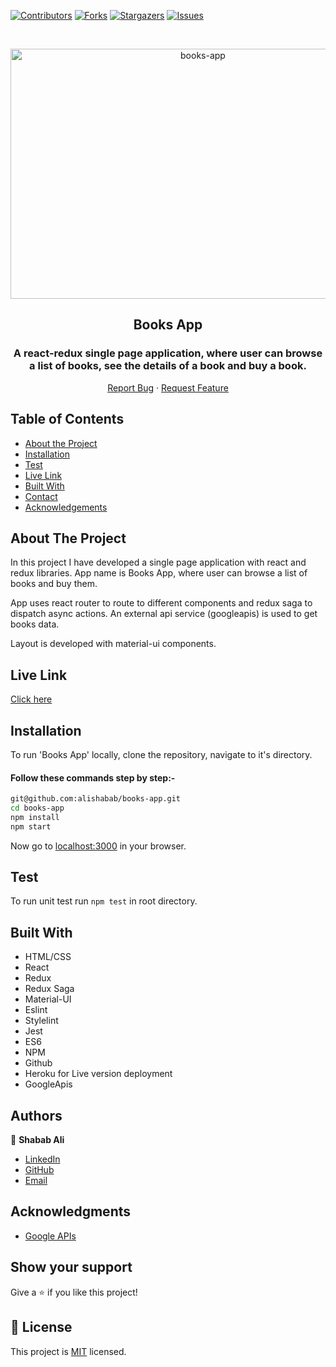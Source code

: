 <!--
*** Thanks for checking out this README Template. If you have a suggestion that would
*** make this better, please fork the repo and create a pull request or simply open
*** an issue with the tag "enhancement".
*** Thanks again! Now go create something AMAZING! :D
-->

<!-- PROJECT SHIELDS -->
<!--
*** I'm using markdown "reference style" links for readability.
*** Reference links are enclosed in brackets [ ] instead of parentheses ( ).
*** See the bottom of this document for the declaration of the reference variables
*** for contributors-url, forks-url, etc. This is an optional, concise syntax you may use.
*** https://www.markdownguide.org/basic-syntax/#reference-style-links
-->
[![Contributors][contributors-shield]][contributors-url]
[![Forks][forks-shield]][forks-url]
[![Stargazers][stars-shield]][stars-url]
[![Issues][issues-shield]][issues-url]

<!-- PROJECT LOGO -->

<br />
<p align="center">
  <a href="git@github.com:alishabab/books-app.git">
    <p align="center"> <img src="https://user-images.githubusercontent.com/33728992/102014711-659e1f80-3d7d-11eb-9620-c6aac737b4bd.gif" alt="books-app" width="600" height="400"> </p>
  </a>

  <h2 align="center">Books App</h2>
  <h3 align="center">A react-redux single page application, where user can browse a list of books, see the details of a book and buy a book.</h3>

  <p align="center">
    <a href="https://github.com/alishabab/books-app/issues">Report Bug</a>
    · 
    <a href="https://github.com/alishabab/books-app/issues">Request Feature</a>
  </p>
</p>

<!-- TABLE OF CONTENTS -->
## Table of Contents

* [About the Project](#about-the-project)
* [Installation](#installation)
* [Test](#test)
* [Live Link](#Live-Link)
* [Built With](#built-with)
* [Contact](#Authors)
* [Acknowledgements](#acknowledgements)

<!-- ABOUT THE PROJECT -->
## About The Project

In this project I have developed a single page application with react and redux libraries. App name is Books App, where user can browse a list of books and buy them.

App uses react router to route to different components and redux saga to dispatch async actions. An external api service (googleapis) is used to get books data.

Layout is developed with material-ui components.


<!-- Live Link  -->

## Live Link

[Click here](https://alishabab.tech/books-app)

<!-- INSTALLATION -->

## Installation

To run 'Books App' locally, clone the repository, navigate to it's directory.

#### Follow these commands step by step:-

```bash
git@github.com:alishabab/books-app.git
cd books-app
npm install
npm start
```

Now go to [localhost:3000](http://localhost:3000) in your browser.

<!-- Test -->

## Test

To run unit test run `npm test` in root directory.

<!-- BUILD WITH -->

## Built With

- HTML/CSS
- React
- Redux
- Redux Saga
- Material-UI
- Eslint
- Stylelint
- Jest
- ES6
- NPM
- Github
- Heroku for Live version deployment
- GoogleApis

<!-- CONTACT -->
## Authors

👤 **Shabab Ali** 
    
- [LinkedIn](https://www.linkedin.com/in/shababali/)
- [GitHub](https://github.com/alishabab)
- [Email](shababsaifi@gmail.com)

<!-- acknowledgments -->

## Acknowledgments

- [Google APIs](https://developers.google.com/books/docs/v1/reference/)

## Show your support

Give a ⭐️ if you like this project!

<!-- MARKDOWN LINKS & IMAGES -->
<!-- https://www.markdownguide.org/basic-syntax/#reference-style-links -->
[contributors-shield]: https://img.shields.io/github/contributors/alishabab/books-app.svg?style=flat-square
[contributors-url]: https://github.com/alishabab/books-app/graphs/contributors
[forks-shield]: https://img.shields.io/github/forks/alishabab/books-app.svg?style=flat-square
[forks-url]: https://github.com/alishabab/books-app/network/members
[stars-shield]: https://img.shields.io/github/stars/alishabab/books-app.svg?style=flat-square
[stars-url]: https://github.com/alishabab/books-app/stargazers
[issues-shield]: https://img.shields.io/github/issues/alishabab/books-app.svg?style=flat-square
[issues-url]: https://github.com/alishabab/books-app/issues

## 📝 License

This project is [MIT](https://opensource.org/licenses/MIT) licensed.